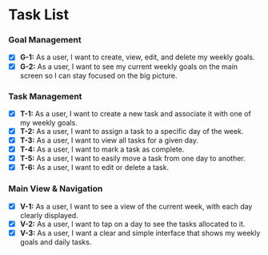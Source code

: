 # Task List

### Goal Management

- [x] **G-1:** As a user, I want to create, view, edit, and delete my weekly goals.
- [x] **G-2:** As a user, I want to see my current weekly goals on the main screen so I can stay focused on the big picture.

### Task Management

- [x] **T-1:** As a user, I want to create a new task and associate it with one of my weekly goals.
- [x] **T-2:** As a user, I want to assign a task to a specific day of the week.
- [x] **T-3:** As a user, I want to view all tasks for a given day.
- [x] **T-4:** As a user, I want to mark a task as complete.
- [x] **T-5:** As a user, I want to easily move a task from one day to another.
- [x] **T-6:** As a user, I want to edit or delete a task.

### Main View & Navigation

- [x] **V-1:** As a user, I want to see a view of the current week, with each day clearly displayed.
- [x] **V-2:** As a user, I want to tap on a day to see the tasks allocated to it.
- [x] **V-3:** As a user, I want a clear and simple interface that shows my weekly goals and daily tasks.
